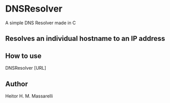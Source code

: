 # DNSResolver

A simple DNS Resolver made in C

## Resolves an individual hostname to an IP address

## How to use

DNSResolver [URL]

## Author

Heitor H. M. Massarelli
